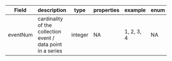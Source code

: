 |Field | description | type | properties | example | enum|
| ---| ---| ---| ---| ---| --- |
| eventNum | cardinality of the collection event / data point in a series | integer | NA | 1, 2, 3, 4 | NA|
